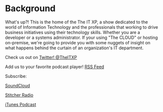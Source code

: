 # Background

What's up?! This is the home of the The IT XP, a show dedicated to the world of Information Technology
and the professionals that working to drive business initiatives using their technology skills. Whether you are a 
developer or a systems administrator. If your using "The CLOUD" or hosting on-premise, we're going to provide you 
with some nuggets of insight on what happens behind the curtain of an organization's IT department.</p>

Check us out on <a href="https://twitter.com/theitxp">Twitter! @TheITXP </a>

Add us to your favorite podcast player!  <a href='http://feeds.soundcloud.com/users/soundcloud:users:134569916/sounds.rss'>RSS Feed</a>

Subscribe:<br>

<a href="http://www.soundcloud.com/theitxp">SoundCloud</a>

<a href="https://www.stitcher.com/s?fid=69160&refid=stpr">Stitcher Radio</a>

<a href="https://t.co/5J3V1agATc">iTunes Podcast</a>
